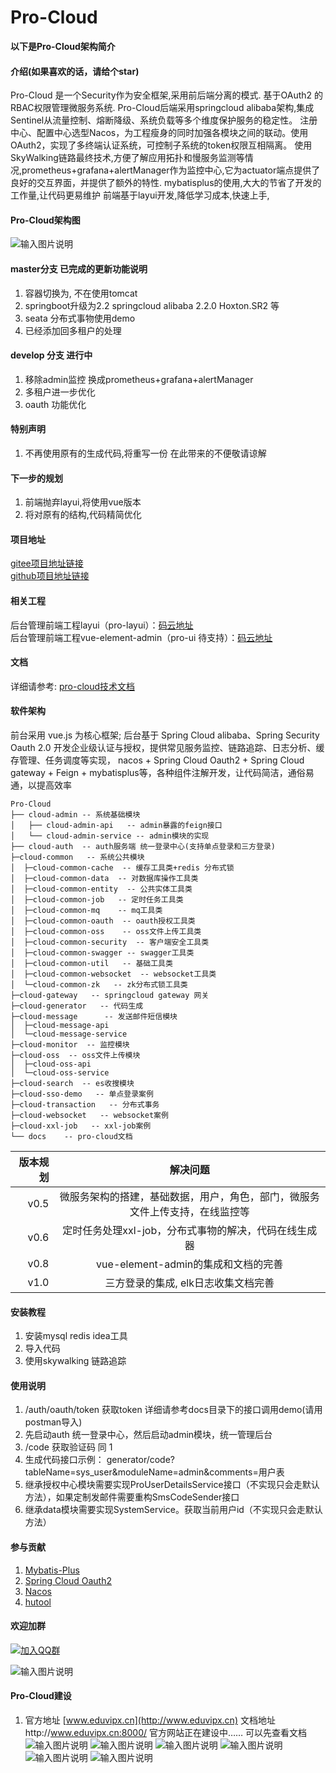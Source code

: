 # Pro-Cloud
**以下是Pro-Cloud架构简介**
#### 介绍(如果喜欢的话，请给个star)
   Pro-Cloud 是一个Security作为安全框架,采用前后端分离的模式. 基于OAuth2 的RBAC权限管理微服务系统. Pro-Cloud后端采用springcloud alibaba架构,集成Sentinel从流量控制、熔断降级、系统负载等多个维度保护服务的稳定性。
注册中心、配置中心选型Nacos，为工程瘦身的同时加强各模块之间的联动。使用OAuth2，实现了多终端认证系统，可控制子系统的token权限互相隔离。
使用SkyWalking链路最终技术,方便了解应用拓扑和慢服务监测等情况,prometheus+grafana+alertManager作为监控中心,它为actuator端点提供了良好的交互界面，并提供了额外的特性.
mybatisplus的使用,大大的节省了开发的工作量,让代码更易维护 前端基于layui开发,降低学习成本,快速上手,
#### Pro-Cloud架构图
![输入图片说明](https://images.gitee.com/uploads/images/2020/0323/221440_892a46d3_1236464.png "spring cloud 微服务.png")
#### master分支 已完成的更新功能说明
1. 容器切换为, 不在使用tomcat
2. springboot升级为2.2  springcloud alibaba 2.2.0  Hoxton.SR2 等
3. seata 分布式事物使用demo
4. 已经添加回多租户的处理
#### develop 分支 进行中
1. 移除admin监控 换成prometheus+grafana+alertManager
2. 多租户进一步优化
3. oauth 功能优化
#### 特别声明
1. 不再使用原有的生成代码,将重写一份
在此带来的不便敬请谅解
#### 下一步的规划
1. 前端抛弃layui,将使用vue版本
2. 将对原有的结构,代码精简优化
#### 项目地址
[gitee项目地址链接](https://gitee.com/gitsc/pro-cloud)  
[github项目地址链接](https://github.com/pro-cloud/pro-cloud)
#### 相关工程
后台管理前端工程layui（pro-layui）：[码云地址](https://gitee.com/gitsc/pro-layui)  
后台管理前端工程vue-element-admin（pro-ui 待支持）：[码云地址](https://gitee.com/gitsc/pro-ui)  

#### 文档
详细请参考: [pro-cloud技术文档](http://doc.eduvipx.cn)

#### 软件架构
前台采用 vue.js 为核心框架;
后台基于 Spring Cloud alibaba、Spring Security Oauth 2.0 开发企业级认证与授权，提供常见服务监控、链路追踪、日志分析、缓存管理、任务调度等实现，
nacos + Spring Cloud Oauth2 + Spring Cloud gateway +  Feign + mybatisplus等，各种组件注解开发，让代码简洁，通俗易通，以提高效率
```
Pro-Cloud
├── cloud-admin -- 系统基础模块
│   ├── cloud-admin-api   -- admin暴露的feign接口
│   └── cloud-admin-service -- admin模块的实现
├── cloud-auth  -- auth服务端 统一登录中心(支持单点登录和三方登录)
├─cloud-common   -- 系统公共模块
│  ├─cloud-common-cache  -- 缓存工具类+redis 分布式锁
│  ├─cloud-common-data  -- 对数据库操作工具类
│  ├─cloud-common-entity  -- 公共实体工具类
│  ├─cloud-common-job   -- 定时任务工具类
│  ├─cloud-common-mq    -- mq工具类
│  ├─cloud-common-oauth  -- oauth授权工具类
│  ├─cloud-common-oss    -- oss文件上传工具类
│  ├─cloud-common-security  -- 客户端安全工具类
│  ├─cloud-common-swagger -- swagger工具类
│  ├─cloud-common-util   -- 基础工具类
│  ├─cloud-common-websocket  -- websocket工具类
│  └─cloud-common-zk   -- zk分布式锁工具类
├─cloud-gateway   -- springcloud gateway 网关 
├─cloud-generator   -- 代码生成
├─cloud-message      -- 发送邮件短信模块
│  ├─cloud-message-api
│  └─cloud-message-service
├─cloud-monitor  -- 监控模块
├─cloud-oss  -- oss文件上传模块
│  ├─cloud-oss-api
│  └─cloud-oss-service
├─cloud-search  -- es收搜模块
├─cloud-sso-demo   -- 单点登录案例
├─cloud-transaction   -- 分布式事务
├─cloud-websocket   -- websocket案例
├─cloud-xxl-job   -- xxl-job案例
└── docs    -- pro-cloud文档
```
   
| 版本规划| 解决问题|
|----: |:--------:|
| v0.5 | 微服务架构的搭建，基础数据，用户，角色，部门，微服务文件上传支持，在线监控等 |
| v0.6 | 定时任务处理xxl-job，分布式事物的解决，代码在线生成器 |
| v0.8 | vue-element-admin的集成和文档的完善 |
| v1.0 | 三方登录的集成, elk日志收集文档完善 |
#### 安装教程

1. 安装mysql redis idea工具
2. 导入代码
3. 使用skywalking 链路追踪

#### 使用说明

1. /auth/oauth/token 获取token 详细请参考docs目录下的接口调用demo(请用postman导入)
2. 先启动auth 统一登录中心，然后启动admin模块，统一管理后台
3. /code 获取验证码 同 1      
4. 生成代码接口示例：
generator/code?tableName=sys_user&moduleName=admin&comments=用户表     
5. 继承授权中心模块需要实现ProUserDetailsService接口（不实现只会走默认方法），如果定制发邮件需要重构SmsCodeSender接口
6. 继承data模块需要实现SystemService。获取当前用户id（不实现只会走默认方法）


#### 参与贡献

1. [Mybatis-Plus](https://mp.baomidou.com/)
2. [Spring Cloud Oauth2](https://spring.io/projects/spring-security-oauth)
3. [Nacos](https://nacos.io/zh-cn/docs/quick-start.html)
4. [hutool](https://www.hutool.cn/docs/#/)

#### 欢迎加群
[![加入QQ群](https://img.shields.io/badge/238254944-blue.svg)](https://jq.qq.com/?_wv=1027&k=57NNidS)

![输入图片说明](https://images.gitee.com/uploads/images/2020/0312/115300_6bd86d98_1236464.png "Pro-Cloud交流群群聊二维码.png")
#### Pro-Cloud建设

1. 官方地址 [www.eduvipx.cn](http://www.eduvipx.cn) 文档地址http://www.eduvipx.cn:8000/ 官方网站正在建设中…… 可以先查看文档
![输入图片说明](https://images.gitee.com/uploads/images/2020/0312/183349_ef4d3278_1236464.png "2.png")
![输入图片说明](https://images.gitee.com/uploads/images/2019/1206/145155_61d3dd66_1236464.png "屏幕截图.png")
![输入图片说明](https://images.gitee.com/uploads/images/2019/1125/205517_9805bb5a_1236464.png "屏幕截图.png")
![输入图片说明](https://images.gitee.com/uploads/images/2019/1125/205612_4e340fbe_1236464.png "屏幕截图.png")
![输入图片说明](https://images.gitee.com/uploads/images/2019/1125/205658_f7fea0ef_1236464.png "屏幕截图.png")
![输入图片说明](https://images.gitee.com/uploads/images/2019/1125/210037_150c54ce_1236464.png "屏幕截图.png")

